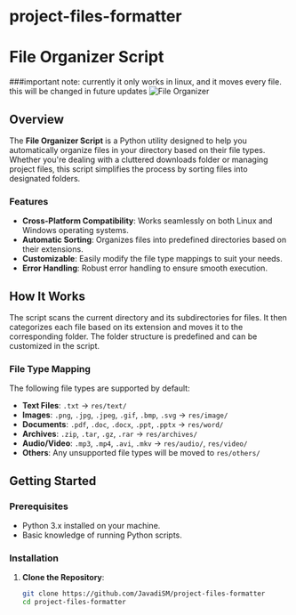 # project-files-formatter
# File Organizer Script  
###important note:
currently it only works in linux, and it moves every file. this will be changed in future updates
![File Organizer](https://via.placeholder.com/800x200.png?text=File+Organizer+Script)  

## Overview  

The **File Organizer Script** is a Python utility designed to help you automatically organize files in your directory based on their file types. Whether you're dealing with a cluttered downloads folder or managing project files, this script simplifies the process by sorting files into designated folders.  

### Features  

- **Cross-Platform Compatibility**: Works seamlessly on both Linux and Windows operating systems.  
- **Automatic Sorting**: Organizes files into predefined directories based on their extensions.  
- **Customizable**: Easily modify the file type mappings to suit your needs.  
- **Error Handling**: Robust error handling to ensure smooth execution.  

## How It Works  

The script scans the current directory and its subdirectories for files. It then categorizes each file based on its extension and moves it to the corresponding folder. The folder structure is predefined and can be customized in the script.  

### File Type Mapping  

The following file types are supported by default:  

- **Text Files**: `.txt` → `res/text/`  
- **Images**: `.png`, `.jpg`, `.jpeg`, `.gif`, `.bmp`, `.svg` → `res/image/`  
- **Documents**: `.pdf`, `.doc`, `.docx`, `.ppt`, `.pptx` → `res/word/`  
- **Archives**: `.zip`, `.tar`, `.gz`, `.rar` → `res/archives/`  
- **Audio/Video**: `.mp3`, `.mp4`, `.avi`, `.mkv` → `res/audio/`, `res/video/`  
- **Others**: Any unsupported file types will be moved to `res/others/`  

## Getting Started  

### Prerequisites  

- Python 3.x installed on your machine.  
- Basic knowledge of running Python scripts.  

### Installation  

1. **Clone the Repository**:  
   ```bash  
   git clone https://github.com/JavadiSM/project-files-formatter
   cd project-files-formatter